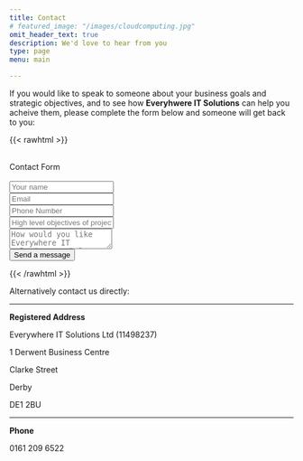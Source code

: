 ```yaml
---
title: Contact
# featured_image: "/images/cloudcomputing.jpg"
omit_header_text: true
description: We'd love to hear from you
type: page
menu: main

---
```


If you would like to speak to someone about your business goals and strategic objectives, and to see how **Everyhwere IT Solutions** can help you acheive them, please complete the form below and someone will get back to you:

{{< rawhtml >}}

<br>
Contact Form
<br>
<br>
<script src="https://unpkg.com/tailwindcss-jit-cdn"></script>
<form action="https://public.herotofu.com/v1/940fa5e0-9f69-11ee-bd16-0d70bf7b86f5" method="POST">
  <div class="mb-3 pt-0">
    <input
      type="text"
      placeholder="Your name"
      name="name"
      class="px-3 py-3 placeholder-gray-400 text-gray-600 relative bg-white bg-white rounded text-sm border-0 shadow outline-none focus:outline-none focus:ring w-full"
      required
    />
  </div>
  <div class="mb-3 pt-0">
    <input
      type="email"
      placeholder="Email"
      name="email"
      class="px-3 py-3 placeholder-gray-400 text-gray-600 relative bg-white bg-white rounded text-sm border-0 shadow outline-none focus:outline-none focus:ring w-full"
      required
    />
  </div>
    <div class="mb-3 pt-0">
    <input
      type="phone number"
      placeholder="Phone Number"
      name="phone number"
      class="px-3 py-3 placeholder-gray-400 text-gray-600 relative bg-white bg-white rounded text-sm border-0 shadow outline-none focus:outline-none focus:ring w-full"
      required
    />
  </div>
    </div>
    <div class="mb-3 pt-0">
    <input
      type="Short Description"
      placeholder="High level objectives of project"
      name="Short Description"
      class="px-3 py-3 placeholder-gray-400 text-gray-600 relative bg-white bg-white rounded text-sm border-0 shadow outline-none focus:outline-none focus:ring w-full"
      required
    />
  </div>
  <div class="mb-3 pt-0">
    <textarea
      placeholder="How would you like Everywhere IT Solutions to help?"
      name="message"
      class="px-3 py-3 placeholder-gray-400 text-gray-600 relative bg-white bg-white rounded text-sm border-0 shadow outline-none focus:outline-none focus:ring w-full"
      required
    ></textarea>
  </div>
  <div class="mb-3 pt-0">
    <button
      class="bg-purple text-white active:bg-blue-600 font-bold uppercase text-sm px-6 py-3 rounded shadow hover:shadow-lg outline-none focus:outline-none mr-1 mb-1 ease-linear transition-all duration-150"
      type="submit"
    >Send a message</button>
  </div>
</form>

{{< /rawhtml >}}



Alternatively contact us directly:

___
**Registered Address** 

Everywhere IT Solutions Ltd (11498237)

1 Derwent Business Centre

Clarke Street

Derby

DE1 2BU

___
**Phone**

0161 209 6522


